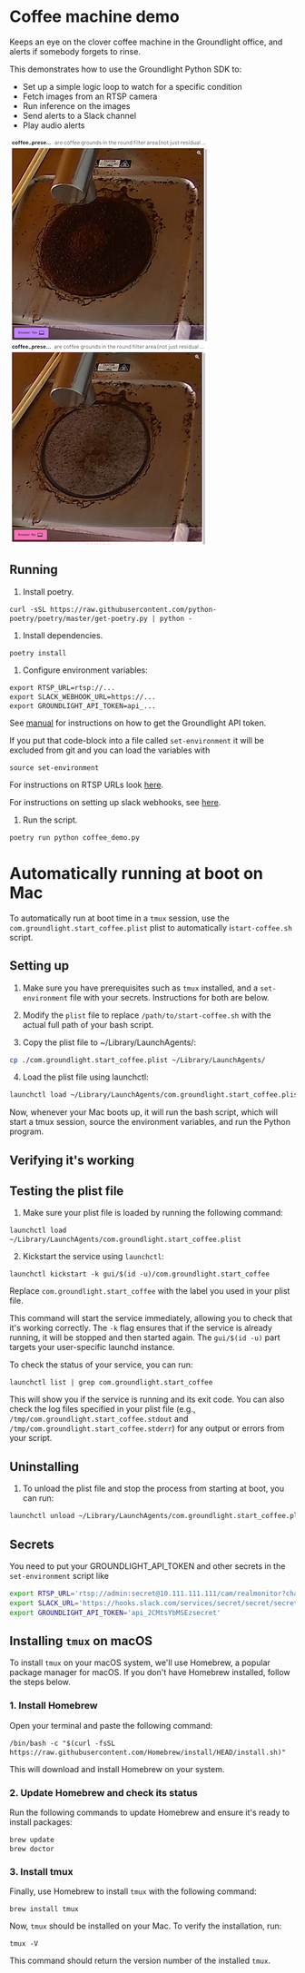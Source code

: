 # Coffee machine demo

Keeps an eye on the clover coffee machine in the Groundlight office, and alerts if somebody forgets to rinse.

This demonstrates how to use the Groundlight Python SDK to:
- Set up a simple logic loop to watch for a specific condition
- Fetch images from an RTSP camera
- Run inference on the images
- Send alerts to a Slack channel
- Play audio alerts 

![Needs rinsing](./static/coffee-present.png)
![Already rinsed](./static/coffee-not-present.png)

## Running

1. Install poetry.

``` shell
curl -sSL https://raw.githubusercontent.com/python-poetry/poetry/master/get-poetry.py | python -
```

1. Install dependencies.

``` shell
poetry install
```

1. Configure environment variables:

``` shell
export RTSP_URL=rtsp://...
export SLACK_WEBHOOK_URL=https://...
export GROUNDLIGHT_API_TOKEN=api_...
```

See [manual](https://code.groundlight.ai/python-sdk/docs/getting-started/api-tokens) for instructions on how to get the Groundlight API token.

If you put that code-block into a file called `set-environment` it will be excluded from git and you can load the variables with

```
source set-environment
```

For instructions on RTSP URLs look [here](https://github.com/groundlight/stream/blob/main/CAMERAS.md).

For instructions on setting up slack webhooks, see [here](https://api.slack.com/messaging/webhooks).

1. Run the script.

``` shell
poetry run python coffee_demo.py
```

# Automatically running at boot on Mac

To automatically run at boot time in a `tmux` session, use the `com.groundlight.start_coffee.plist` plist to automatically i`start-coffee.sh` script.  

## Setting up

1. Make sure you have prerequisites such as `tmux` installed, and a `set-environment` file with your secrets.  Instructions for both are below.

2. Modify the `plist` file to replace `/path/to/start-coffee.sh` with the actual full path of your bash script.

3.  Copy the plist file to ~/Library/LaunchAgents/:

``` bash
cp ./com.groundlight.start_coffee.plist ~/Library/LaunchAgents/
```

4.  Load the plist file using launchctl:

``` bash
launchctl load ~/Library/LaunchAgents/com.groundlight.start_coffee.plist 
```

Now, whenever your Mac boots up, it will run the bash script, which will start a tmux session, source the environment variables, and run the Python program.


## Verifying it's working

## Testing the plist file

1. Make sure your plist file is loaded by running the following command:

```
launchctl load ~/Library/LaunchAgents/com.groundlight.start_coffee.plist
```

2. Kickstart the service using `launchctl`:

```
launchctl kickstart -k gui/$(id -u)/com.groundlight.start_coffee
```

Replace `com.groundlight.start_coffee` with the label you used in your plist file.

This command will start the service immediately, allowing you to check that it's working correctly. The `-k` flag ensures that if the service is already running, it will be stopped and then started again. The `gui/$(id -u)` part targets your user-specific launchd instance.

To check the status of your service, you can run:

```
launchctl list | grep com.groundlight.start_coffee
```

This will show you if the service is running and its exit code. You can also check the log files specified in your plist file (e.g., `/tmp/com.groundlight.start_coffee.stdout` and `/tmp/com.groundlight.start_coffee.stderr`) for any output or errors from your script.


## Uninstalling

1.  To unload the plist file and stop the process from starting at boot, you can run:

``` bash
launchctl unload ~/Library/LaunchAgents/com.groundlight.start_coffee.plist
``` 

## Secrets

You need to put your GROUNDLIGHT_API_TOKEN and other secrets in the `set-environment` script like

``` bash
export RTSP_URL='rtsp://admin:secret@10.111.111.111/cam/realmonitor?channel=1&subtype=0'
export SLACK_URL='https://hooks.slack.com/services/secret/secret/secret'
export GROUNDLIGHT_API_TOKEN='api_2CMtsYbMSEzsecret'
```


## Installing `tmux` on macOS

To install `tmux` on your macOS system, we'll use Homebrew, a popular package manager for macOS. If you don't have Homebrew installed, follow the steps below.

### 1. Install Homebrew

Open your terminal and paste the following command:

```
/bin/bash -c "$(curl -fsSL https://raw.githubusercontent.com/Homebrew/install/HEAD/install.sh)"
```

This will download and install Homebrew on your system.

### 2. Update Homebrew and check its status

Run the following commands to update Homebrew and ensure it's ready to install packages:

```
brew update
brew doctor
```

### 3. Install tmux

Finally, use Homebrew to install `tmux` with the following command:

```
brew install tmux
```

Now, `tmux` should be installed on your Mac. To verify the installation, run:

```
tmux -V
```

This command should return the version number of the installed `tmux`.

